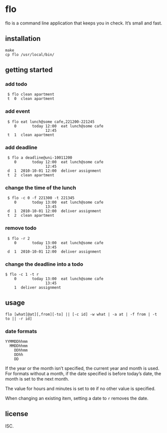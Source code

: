 # flo

flo is a command line application that keeps you in check. It’s small and fast.

## installation

    make
    cp flo /usr/local/bin/

## getting started

### add todo

     $ flo clean apartment
     t  0  clean apartment

### add event

     $ flo eat lunch@some cafe,221200-221245
        0       today 12:00  eat lunch@some cafe
                      12:45
     t  1  clean apartment

### add deadline

     $ flo a deadline@uni-10011200
        0       today 12:00  eat lunch@some cafe
                      12:45
     d  1  2010-10-01 12:00  deliver assignment
     t  2  clean apartment

### change the time of the lunch

     $ flo -c 0 -f 221300 -t 221345
        0       today 13:00  eat lunch@some cafe
                      13:45
     d  1  2010-10-01 12:00  deliver assignment
     t  2  clean apartment

### remove todo

     $ flo -r 2
        0       today 13:00  eat lunch@some cafe
                      13:45
     d  1  2010-10-01 12:00  deliver assignment

### change the deadline into a todo

    $ flo -c 1 -t r
        0       today 13:00  eat lunch@some cafe
                      13:45
        1  deliver assignment

## usage

    flo [what[@at][,from][-to] || [-c id] -w what | -a at | -f from | -t to || -r id]

### date formats

    YYMMDDhhmm
      MMDDhhmm
        DDhhmm
        DDhh
        DD

If the year or the month isn’t specified, the current year and month is used.
For formats without a month, if the date specified is before today’s date, the
month is set to the next month.

The value for hours and minutes is set to `00` if no other value is specified.

When changing an existing item, setting a date to `r` removes the date.

## license

ISC.
